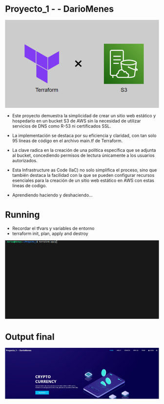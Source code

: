 # Proyecto_1 - - DarioMenes

![Logos](images/s3_eyecatch.png)
- Este proyecto demuestra la simplicidad de crear un sitio web estático y hospedarlo en un bucket S3 de AWS sin la necesidad de utilizar servicios de DNS como R-53 ni certificados SSL. 
- La implementación se destaca por su eficiencia y claridad, con tan solo 95 líneas de código en el archivo main.tf de Terraform. 
- La clave radica en la creación de una política específica que se adjunta al bucket, concediendo permisos de lectura únicamente a los usuarios autorizados. 
- Esta Infrastructure as Code (IaC) no solo simplifica el proceso, sino que también destaca la facilidad con la que se pueden configurar recursos esenciales para la creación de un sitio web estático en AWS con estas lineas de codigo.

- Aprendiendo haciendo y deshaciendo...
# Running

- Recordar el tfvars y variables de entorno
- terraform init, plan, apply and destroy

![GIF](images/BackendSentState.gif)

# Output final

![ImagenDelFinal](images/final.jpg)

